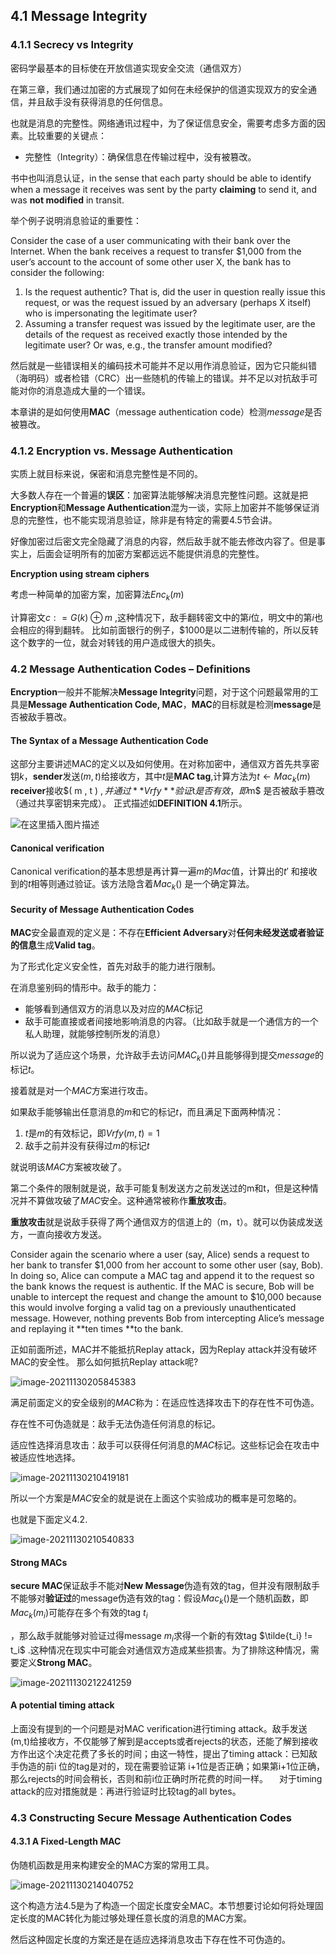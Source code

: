 ## 4.1 Message Integrity

### 4.1.1 Secrecy vs Integrity

密码学最基本的目标使在开放信道实现安全交流（通信双方）

在第三章，我们通过加密的方式展现了如何在未经保护的信道实现双方的安全通信，并且敌手没有获得消息的任何信息。

也就是消息的完整性。网络通讯过程中，为了保证信息安全，需要考虑多方面的因素。比较重要的关键点：

- 完整性（Integrity）：确保信息在传输过程中，没有被篡改。

书中也叫消息认证，in the sense that each party should be able to identify when a message it receives was sent by the party **claiming** to send it, and was **not modified** in transit.

举个例子说明消息验证的重要性：

Consider the case of a user communicating with their bank over the Internet. When the bank receives a request to transfer $1,000 from the user’s account to the account of some other user X, the bank has to consider the following:

1. Is the request authentic? That is, did the user in question really issue this request, or was the request issued by an adversary (perhaps X itself) who is impersonating the legitimate user?
2.  Assuming a transfer request was issued by the legitimate user, are the details of the request as received exactly those intended by the legitimate user? Or was, e.g., the transfer amount modified?

然后就是一些错误相关的编码技术可能并不足以用作消息验证，因为它只能纠错（海明码）或者检错（CRC）出一些随机的传输上的错误。并不足以对抗敌手可能对你的消息造成大量的一个错误。

本章讲的是如何使用**MAC**（message authentication code）检测*message*是否被篡改。

### 4.1.2 Encryption vs. Message Authentication

实质上就目标来说，保密和消息完整性是不同的。

大多数人存在一个普遍的**误区**：加密算法能够解决消息完整性问题。这就是把**Encryption**和**Message Authentication**混为一谈，实际上加密并不能够保证消息的完整性，也不能实现消息验证，除非是有特定的需要4.5节会讲。

好像加密过后密文完全隐藏了消息的内容，然后敌手就不能去修改内容了。但是事实上，后面会证明所有的加密方案都远远不能提供消息的完整性。

**Encryption using stream ciphers**

考虑一种简单的加密方案，加密算法$E n c_k ( m )$

计算密文$c : = G ( k ) ⊕ m$ ,这种情况下，敌手翻转密文中的第$i$位，明文中的第$i$也会相应的得到翻转。
比如前面银行的例子，$1000是以二进制传输的，所以反转这个数字的一位，就会对转钱的用户造成很大的损失。

### 4.2 Message Authentication Codes – Definitions

**Encryption**一般并不能解决**Message Integrity**问题，对于这个问题最常用的工具是**Message Authentication Code, MAC**，**MAC**的目标就是检测**message**是否被敌手篡改。

#### The Syntax of a Message Authentication Code

这部分主要讲述MAC的定义以及如何使用。在对称加密中，通信双方首先共享密钥$k$，**sender**发送$(m,t)$给接收方，其中$t$是**MAC tag**,计算方法为$t ← M a c_k( m )$ **receiver**接收$( m , t ) $, 并通过**Vrfy**验证$t$是否有效，即$m$ 是否被敌手篡改（通过共享密钥来完成）。
正式描述如**DEFINITION 4.1**所示。

![在这里插入图片描述](https://img-blog.csdnimg.cn/20200207220356801.png?x-oss-process=image/watermark,type_ZmFuZ3poZW5naGVpdGk,shadow_10,text_aHR0cHM6Ly9ibG9nLmNzZG4ubmV0L2kxMDIw,size_16,color_FFFFFF,t_70)

#### Canonical verification

Canonical verification的基本思想是再计算一遍$m$的$Mac$值，计算出的$t'$ 和接收到的$t$相等则通过验证。该方法隐含着$M a c_k ( )$ 是一个确定算法。

#### Security of Message Authentication Codes

**MAC**安全最直观的定义是：不存在**Efficient Adversary**对**任何未经发送或者验证的信息**生成**Valid tag**。

为了形式化定义安全性，首先对敌手的能力进行限制。

在消息鉴别码的情形中。敌手的能力：

* 能够看到通信双方的消息以及对应的$MAC$标记
* 敌手可能直接或者间接地影响消息的内容。（比如敌手就是一个通信方的一个私人助理，就能够控制所发的消息）

所以说为了适应这个场景，允许敌手去访问$MAC_k()$并且能够得到提交$message$的标记$t$。

接着就是对一个$MAC$方案进行攻击。

如果敌手能够输出任意消息的$m$和它的标记$t$，而且满足下面两种情况：

1. $t$是$m$的有效标记，即$Vrfy(m,t) = 1$
2. 敌手之前并没有获得过$m$的标记$t$

就说明该$MAC$方案被攻破了。

第二个条件的限制就是说，敌手可能复制发送方之前发送过的m和t，但是这种情况并不算做攻破了$MAC$安全。这种通常被称作**重放攻击**。

**重放攻击**就是说敌手获得了两个通信双方的信道上的（m，t）。就可以伪装成发送方，一直向接收方发送。

Consider again the scenario where a user (say, Alice) sends a request to her bank to transfer \$1,000 from her account to some other user (say, Bob). In doing so, Alice can compute a MAC tag and append it to the request so the bank knows the request is authentic. If the MAC is secure, Bob will be unable to intercept the request and change the amount to \$10,000 because this would involve forging a valid tag on a previously unauthenticated message. However, nothing prevents Bob from intercepting Alice’s message and replaying it **ten times **to the bank.

正如前面所述，MAC并不能抵抗Replay attack，因为Replay attack并没有破坏MAC的安全性。
那么如何抵抗Replay attack呢?

![image-20211130205845383](C:\Users\zzr\AppData\Roaming\Typora\typora-user-images\image-20211130205845383.png)

满足前面定义的安全级别的$MAC$称为：在适应性选择攻击下的存在性不可伪造。

存在性不可伪造就是：敌手无法伪造任何消息的标记。

适应性选择消息攻击：敌手可以获得任何消息的$MAC$标记。这些标记会在攻击中被适应性地选择。

![image-20211130210419181](C:\Users\zzr\AppData\Roaming\Typora\typora-user-images\image-20211130210419181.png)

所以一个方案是$MAC$安全的就是说在上面这个实验成功的概率是可忽略的。

也就是下面定义4.2.

![image-20211130210540833](C:\Users\zzr\AppData\Roaming\Typora\typora-user-images\image-20211130210540833.png)

#### Strong MACs

**secure MAC**保证敌手不能对**New Message**伪造有效的tag，但并没有限制敌手不能够对**验证过**的message伪造有效的tag：假设$Mac_k()$是一个随机函数，即$Mac_k(m_i)$可能存在多个有效的tag $t_i$

 ，那么敌手就能够对验证过得message $m_i$求得一个新的有效tag $\tilde{t_i} != t_i$ .这种情况在现实中可能会对通信双方造成某些损害。为了排除这种情况，需要定义**Strong MAC**。


![image-20211130212241259](C:\Users\zzr\AppData\Roaming\Typora\typora-user-images\image-20211130212241259.png)

#### A potential timing attack

上面没有提到的一个问题是对MAC verification进行timing attack。敌手发送(m,t)给接收方，不仅能够了解到是accepts或者rejects的状态，还能了解到接收方作出这个决定花费了多长的时间；由这一特性，提出了timing attack：已知敌手伪造的前i 位的tag是对的，现在需要验证第 i+1位是否正确；如果第i+1位正确，那么rejects的时间会稍长，否则和前i位正确时所花费的时间一样。
 对于timing attack的应对措施就是：再进行验证时比较tag的all bytes。

### 4.3 Constructing Secure Message Authentication Codes

#### 4.3.1 A Fixed-Length MAC

伪随机函数是用来构建安全的MAC方案的常用工具。

![image-20211130214040752](C:\Users\zzr\AppData\Roaming\Typora\typora-user-images\image-20211130214040752.png)

这个构造方法4.5是为了构造一个固定长度安全MAC。本节想要讨论如何将处理固定长度的MAC转化为能过够处理任意长度的消息的MAC方案。

然后这种固定长度的方案还是在适应选择消息攻击下存在性不可伪造的。


